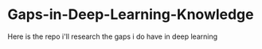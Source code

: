 # Gaps-in-Deep-Learning-Knowledge

Here is the repo i'll research the gaps  i do have in deep learning
